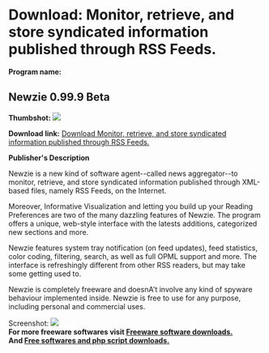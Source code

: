 # Download: Monitor, retrieve, and store syndicated information published through RSS Feeds.

**Program name:**

## Newzie 0.99.9 Beta

  
**Thumbshot:** ![](http://www.freewarefiles.com/screenshot/newzie_md.gif)   
  
**Download link:** [Download Monitor, retrieve, and store syndicated information published through RSS Feeds.](http://freesoftwares.boysofts.com/Newzie-Beta_program_14765.html)  
  


**Publisher's Description**  
  


Newzie is a new kind of software agent--called news aggregator--to monitor, retrieve, and store syndicated information published through XML-based files, namely RSS Feeds, on the Internet. 

Moreover, Informative Visualization and letting you build up your Reading Preferences are two of the many dazzling features of Newzie. The program offers a unique, web-style interface with the latests additions, categorized new sections and more.

Newzie features system tray notification (on feed updates), feed statistics, color coding, filtering, search, as well as full OPML support and more. The interface is refreshingly different from other RSS readers, but may take some getting used to.

Newzie is completely freeware and doesnA't involve any kind of spyware behaviour implemented inside. Newzie is free to use for any purpose, including personal and commercial uses. 

  
  
Screenshot: ![](http://www.freewarefiles.com/screenshot/newzie.gif)   
**For more freeware softwares visit [Freeware software downloads.](http://freesoftwares.boysofts.com/)**   
**And [Free softwares and php script downloads.](http://www.boysofts.com/)**
